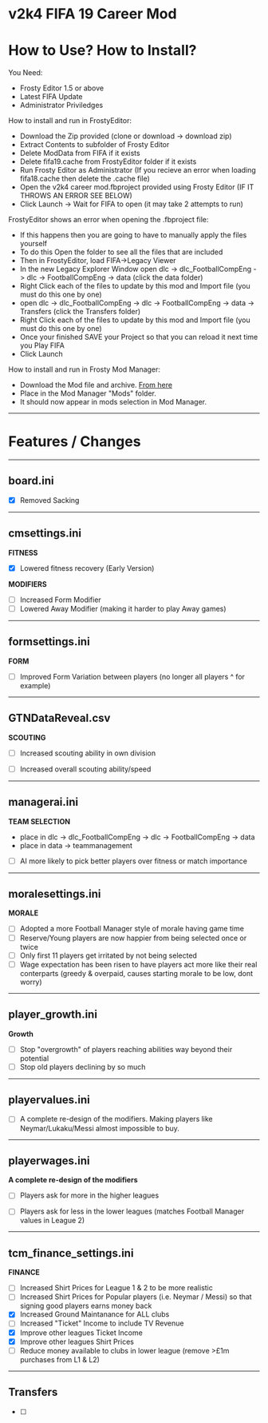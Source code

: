 # v2k4 FIFA 19 Career Mod

# How to Use? How to Install?

You Need:
- Frosty Editor 1.5 or above
- Latest FIFA Update
- Administrator Priviledges

How to install and run in FrostyEditor:
- Download the Zip provided (clone or download -> download zip)
- Extract Contents to subfolder of Frosty Editor
- Delete ModData from FIFA if it exists
- Delete fifa19.cache from FrostyEditor folder if it exists
- Run Frosty Editor as Administrator (If you recieve an error when loading fifa18.cache then delete the .cache file)
- Open the v2k4 career mod.fbproject provided using Frosty Editor (IF IT THROWS AN ERROR SEE BELOW)
- Click Launch -> Wait for FIFA to open (it may take 2 attempts to run)

FrostyEditor shows an error when opening the .fbproject file:
- If this happens then you are going to have to manually apply the files yourself
- To do this Open the folder to see all the files that are included
- Then in FrostyEditor, load FIFA->Legacy Viewer
- In the new Legacy Explorer Window open dlc -> dlc_FootballCompEng -> dlc -> FootballCompEng -> data (click the data folder)
- Right Click each of the files to update by this mod and Import file (you must do this one by one)
- open dlc -> dlc_FootballCompEng -> dlc -> FootballCompEng -> data -> Transfers (click the Transfers folder)
- Right Click each of the files to update by this mod and Import file (you must do this one by one)
- Once your finished SAVE your Project so that you can reload it next time you Play FIFA
- Click Launch

How to install and run in Frosty Mod Manager:
- Download the Mod file and archive. [From here](https://1drv.ms/f/s!AnhDYHPF81b3gdN6vWXKsuIf7pq6Gg)
- Place in the Mod Manager "Mods" folder. 
- It should now appear in mods selection in Mod Manager.

---------------------------

# Features / Changes

---------------------------
board.ini
---------------------------

- [x] Removed Sacking

---------------------------
cmsettings.ini
---------------------------

__FITNESS__

- [x] Lowered fitness recovery (Early Version)

__MODIFIERS__

- [ ] Increased Form Modifier
- [ ] Lowered Away Modifier (making it harder to play Away games)

---------------------------
formsettings.ini
---------------------------

__FORM__

- [ ] Improved Form Variation between players (no longer all players ^ for example)

---------------------------
GTNDataReveal.csv
---------------------------

__SCOUTING__

- [ ] Increased scouting ability in own division
- [ ] Increased overall scouting ability/speed


---------------------------
managerai.ini
---------------------------

__TEAM SELECTION__

- place in dlc -> dlc_FootballCompEng -> dlc -> FootballCompEng -> data 
- place in data -> teammanagement

- [ ] AI more likely to pick better players over fitness or match importance

---------------------------
moralesettings.ini
---------------------------

__MORALE__

- [ ] Adopted a more Football Manager style of morale having game time
- [ ] Reserve/Young players are now happier from being selected once or twice
- [ ] Only first 11 players get irritated by not being selected
- [ ] Wage expectation has been risen to have players act more like their real conterparts (greedy & overpaid, causes starting morale to be low, dont worry)

---------------------------
player_growth.ini
---------------------------
 
__Growth__
- [ ] Stop "overgrowth" of players reaching abilities way beyond their potential
- [ ] Stop old players declining by so much

---------------------------
playervalues.ini
---------------------------
 
- [ ] A complete re-design of the modifiers. Making players like Neymar/Lukaku/Messi almost impossible to buy.

---------------------------
playerwages.ini
---------------------------
 
__A complete re-design of the modifiers__
- [ ] Players ask for more in the higher leagues
- [ ] Players ask for less in the lower leagues (matches Football Manager values in League 2)


---------------------------
tcm_finance_settings.ini
---------------------------

__FINANCE__
- [ ] Increased Shirt Prices for League 1 & 2 to be more realistic
- [ ] Increased Shirt Prices for Popular players (i.e. Neymar / Messi) so that signing good players earns money back
- [x] Increased Ground Maintanance for ALL clubs
- [ ] Increased "Ticket" Income to include TV Revenue
- [x] Improve other leagues Ticket Income
- [x] Improve other leagues Shirt Prices
- [ ] Reduce money available to clubs in lower league (remove >£1m purchases from L1 & L2)

--------------------------------------
Transfers
--------------------------------------
- [ ] 


